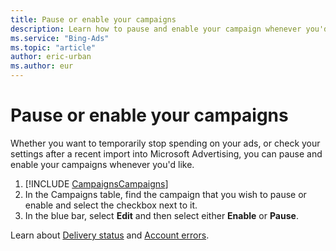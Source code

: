```yaml
---
title: Pause or enable your campaigns
description: Learn how to pause and enable your campaign whenever you'd like.
ms.service: "Bing-Ads"
ms.topic: "article"
author: eric-urban
ms.author: eur
---
```


# Pause or enable your campaigns

Whether you want to temporarily stop spending on your ads, or check your settings after a recent import into Microsoft Advertising, you can pause and enable your campaigns whenever you'd like.

1. [!INCLUDE [CampaignsCampaigns](./includes/CampaignsCampaigns.md)]
1. In the Campaigns table, find the campaign that you wish to pause or enable and select the checkbox next to it.
1. In the blue bar, select **Edit** and then select either **Enable** or **Pause**.

Learn about [Delivery status](./hlp_BA_CONC_EditorialStatus.md) and [Account errors](./hlp_BA_CONC_AccountErrors.md).


